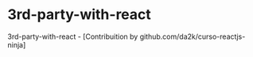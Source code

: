 # 3rd-party-with-react
3rd-party-with-react - [Contribuition by github.com/da2k/curso-reactjs-ninja]
